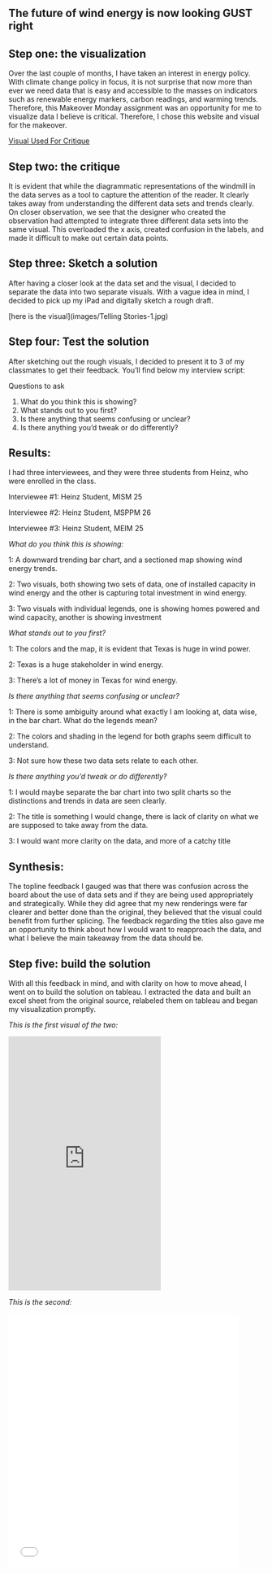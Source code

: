 
## The future of wind energy is now looking GUST right 


## Step one: the visualization

Over the last couple of months, I have taken an interest in energy policy. With climate change policy in focus, it is not surprise that now more than ever we need data that is easy and accessible to the masses on indicators such as renewable energy markers, carbon readings, and warming trends. Therefore, this Makeover Monday assignment was an opportunity for me to visualize data I believe is critical. Therefore, I chose this website and visual for the makeover. 

[Visual Used For Critique](https://howmuch.net/articles/wind-power-in-the-united-states-2018) 



## Step two: the critique

It is evident that while the diagrammatic representations of the windmill in the data serves as a tool to capture the attention of the reader. It clearly takes away from understanding the different data sets and trends clearly. On closer observation, we see that the designer who created the observation had attempted to integrate three different data sets into the same visual. This overloaded the x axis, created confusion in the labels, and made it difficult to make out certain data points. 

## Step three: Sketch a solution

After having a closer look at the data set and the visual, I decided to separate the data into two separate visuals. With a vague idea in mind, I decided to pick up my iPad and digitally sketch a rough draft. 

[here is the visual](images/Telling Stories-1.jpg)  

## Step four: Test the solution

After sketching out the rough visuals, I decided to present it to 3 of my classmates to get their feedback. You’ll find below my interview script: 

Questions to ask 
1.	What do you think this is showing?
2.	What stands out to you first?
3.	Is there anything that seems confusing or unclear?
4.	Is there anything you’d tweak or do differently?



## Results: 

I had three interviewees, and they were three students from Heinz, who were enrolled in the class. 

Interviewee #1: Heinz Student, MISM 25

Interviewee #2: Heinz Student, MSPPM 26 

Interviewee #3: Heinz Student, MEIM 25


*What do you think this is showing:*

1: A downward trending bar chart, and a sectioned map showing wind energy trends. 

2: Two visuals, both showing two sets of data, one of installed capacity in wind energy and the other is capturing total investment in wind energy. 

3: Two visuals with individual legends, one is showing homes powered and wind capacity, another is showing investment 

*What stands out to you first?*

1: The colors and the map, it is evident that Texas is huge in wind power. 

2: Texas is a huge stakeholder in wind energy.

3: There’s a lot of money in Texas for wind energy. 

*Is there anything that seems confusing or unclear?*

1: There is some ambiguity around what exactly I am looking at, data wise, in the bar chart. What do the legends mean?

2: The colors and shading in the legend for both graphs seem difficult to understand. 

3: Not sure how these two data sets relate to each other. 

*Is there anything you’d tweak or do differently?*

1: I would maybe separate the bar chart into two split charts so the distinctions and trends in data are seen clearly. 

2: The title is something I would change, there is lack of clarity on what we are supposed to take away from the data. 

3: I would want more clarity on the data, and more of a catchy title

## Synthesis: 

The topline feedback I gauged was that there was confusion across the board about the use of data sets and if they are being used appropriately and strategically. While they did agree that my new renderings were far clearer and better done than the original, they believed that the visual could benefit from further splicing. The feedback regarding the titles also gave me an opportunity to think about how I would want to reapproach the data, and what I believe the main takeaway from the data should be. 

## Step five: build the solution

With all this feedback in mind, and with clarity on how to move ahead, I went on to build the solution on tableau. I extracted the data and built an excel sheet from the original source, relabeled them on tableau and began my visualization promptly.

*This is the first visual of the two:*

<iframe
src="https://public.tableau.com/views/WindEnergy_StateInvestment/Sheet1?:showVizHome=no&:embed=true”  width="90%" height="500" seamless frameborder="0" scrolling="no"></iframe>

*This is the second:*

<iframe
src=“https://public.tableau.com/views/energytwogrid/Sheet1?:showVizHome=no&:embed=true” width="90%" height="500" seamless frameborder="0" scrolling="no"></iframe>


